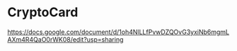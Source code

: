 # CryptoCard
https://docs.google.com/document/d/1oh4NlLLfPvwDZQOvG3yxiNb6mgmLAXm4R4QaO0rWK08/edit?usp=sharing
